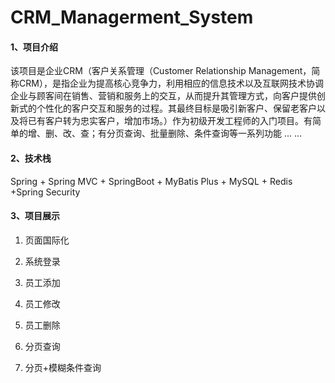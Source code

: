 # CRM_Managerment_System

#### 1、项目介绍
该项目是企业CRM（客户关系管理（Customer Relationship Management，简称CRM），是指企业为提高核心竞争力，利用相应的信息技术以及互联网技术协调企业与顾客间在销售、营销和服务上的交互，从而提升其管理方式，向客户提供创新式的个性化的客户交互和服务的过程。其最终目标是吸引新客户、保留老客户以及将已有客户转为忠实客户，增加市场。）作为初级开发工程师的入门项目。有简单的增、删、改、查；有分页查询、批量删除、条件查询等一系列功能 ... ...

#### 2、技术栈
Spring + Spring MVC + SpringBoot + MyBatis Plus + MySQL + Redis +Spring Security


#### 3、项目展示

1.  页面国际化

2.  系统登录

3.  员工添加

4.  员工修改

5.  员工删除

6.  分页查询

7.  分页+模糊条件查询



